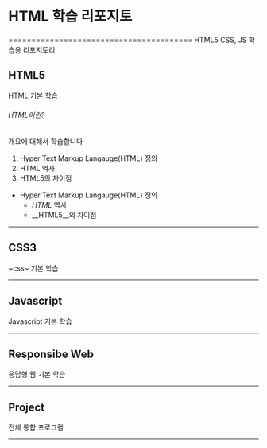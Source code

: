 # HTML 학습 리포지토
========================================
HTML5 CSS, JS 학습용 리포지토리

## HTML5 
HTML 기본 학습

###### HTML이란?
개요에 대해서 학습합니다
1. Hyper Text Markup Langauge(HTML) 정의
2. HTML 역사
3. HTML5의 차이점

- Hyper Text Markup Langauge(HTML) 정의
  - _HTML_ 역사
  - __HTML5__의 차이점

-----------------------------------

## CSS3
~css~ 기본 학습

-----------------------------------

## Javascript
Javascript 기본 학습

-----------------------------------

## Responsibe Web
응답형 웹 기본 학습

-----------------------------------

## Project
전체 통합 프로그램

-----------------------------------

